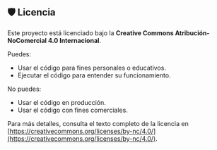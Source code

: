 ## 🛡️ Licencia

Este proyecto está licenciado bajo la **Creative Commons Atribución-NoComercial 4.0 Internacional**.  

Puedes:
- Usar el código para fines personales o educativos.
- Ejecutar el código para entender su funcionamiento.

No puedes:
- Usar el código en producción.
- Usar el código con fines comerciales.

Para más detalles, consulta el texto completo de la licencia en [https://creativecommons.org/licenses/by-nc/4.0/](https://creativecommons.org/licenses/by-nc/4.0/).